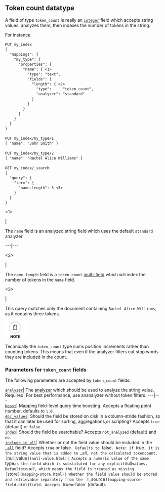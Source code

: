 ## Token count datatype

A field of type `token_count` is really an 
[`integer`](number.html) field which accepts string values, analyzes them, then indexes the number of tokens in the string.

For instance:
    
    
    PUT my_index
    {
      "mappings": {
        "my_type": {
          "properties": {
            "name": { <1>
              "type": "text",
              "fields": {
                "length": { <2>
                  "type":     "token_count",
                  "analyzer": "standard"
                }
              }
            }
          }
        }
      }
    }
    
    PUT my_index/my_type/1
    { "name": "John Smith" }
    
    PUT my_index/my_type/2
    { "name": "Rachel Alice Williams" }
    
    GET my_index/_search
    {
      "query": {
        "term": {
          "name.length": 3 <3>
        }
      }
    }

<1>

| 

The `name` field is an analyzed string field which uses the default `standard` analyzer.   
  
---|---  
  
<2>

| 

The `name.length` field is a `token_count` [multi-field](multi-fields.html) which will index the number of tokens in the `name` field.   
  
<3>

| 

This query matches only the document containing `Rachel Alice Williams`, as it contains three tokens.   
  
![Note](images/icons/note.png)

Technically the `token_count` type sums position increments rather than counting tokens. This means that even if the analyzer filters out stop words they are included in the count.

### Parameters for `token_count` fields

The following parameters are accepted by `token_count` fields:

[`analyzer`](analyzer.html)| The [analyzer](analysis.html) which should be used to analyze the string value. Required. For best performance, use ananalyzer without token filters.     ---|---    
[`boost`](mapping-boost.html)| Mapping field-level query time boosting. Accepts a floating point number, defaults to `1.0`.     
[`doc_values`](doc-values.html)| Should the field be stored on disk in a column-stride fashion, so that it can later be used for sorting, aggregations,or scripting? Accepts `true` (default) or `false`.     
[`index`](mapping-index.html)| Should the field be searchable? Accepts `not_analyzed` (default) and `no`.     
[`include_in_all`](include-in-all.html)| Whether or not the field value should be included in the 
[`_all`](mapping-all-field.html) field? Accepts `true` or false`. Defaults to `false`. Note: if `true`, it is the string value that is added to `\_all`, not the calculated tokencount.     
[`null_value`](null-value.html)| Accepts a numeric value of the same `type` as the field which is substituted for any explicit `null` values. Defaultsto `null`, which means the field is treated as missing.     
[`store`](mapping-store.html)| Whether the field value should be stored and retrievable separately from the 
[`_source`](mapping-source-field.html)field. Accepts `true` or `false` (default). 
